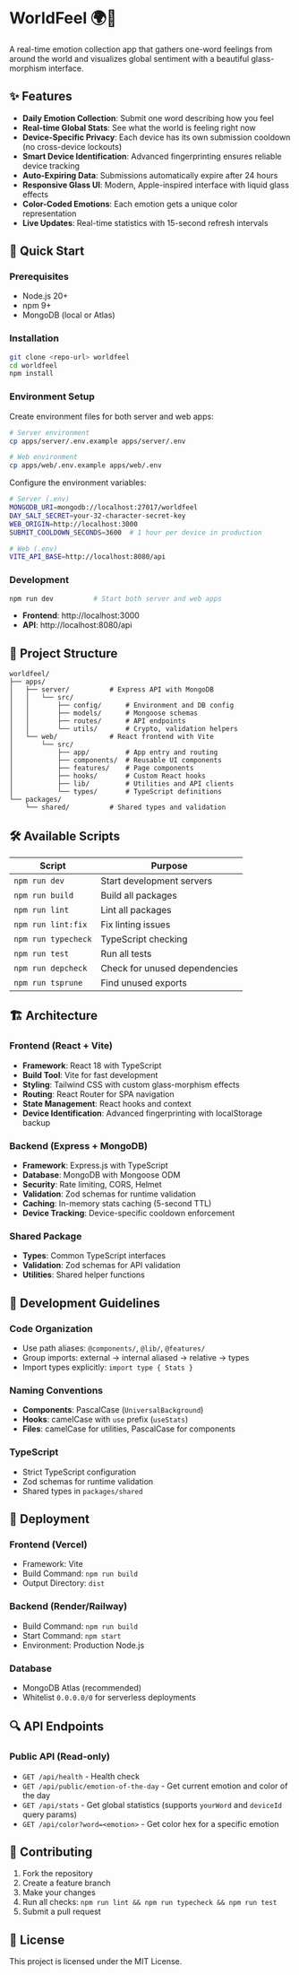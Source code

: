 # WorldFeel 🌍💭

A real-time emotion collection app that gathers one-word feelings from around the world and visualizes global sentiment with a beautiful glass-morphism interface.

## ✨ Features

- **Daily Emotion Collection**: Submit one word describing how you feel
- **Real-time Global Stats**: See what the world is feeling right now
- **Device-Specific Privacy**: Each device has its own submission cooldown (no cross-device lockouts)
- **Smart Device Identification**: Advanced fingerprinting ensures reliable device tracking
- **Auto-Expiring Data**: Submissions automatically expire after 24 hours
- **Responsive Glass UI**: Modern, Apple-inspired interface with liquid glass effects
- **Color-Coded Emotions**: Each emotion gets a unique color representation
- **Live Updates**: Real-time statistics with 15-second refresh intervals

## 🚀 Quick Start

### Prerequisites

- Node.js 20+
- npm 9+
- MongoDB (local or Atlas)

### Installation

```bash
git clone <repo-url> worldfeel
cd worldfeel
npm install
```

### Environment Setup

Create environment files for both server and web apps:

```bash
# Server environment
cp apps/server/.env.example apps/server/.env

# Web environment
cp apps/web/.env.example apps/web/.env
```

Configure the environment variables:

```bash
# Server (.env)
MONGODB_URI=mongodb://localhost:27017/worldfeel
DAY_SALT_SECRET=your-32-character-secret-key
WEB_ORIGIN=http://localhost:3000
SUBMIT_COOLDOWN_SECONDS=3600  # 1 hour per device in production

# Web (.env)
VITE_API_BASE=http://localhost:8080/api
```

### Development

```bash
npm run dev          # Start both server and web apps
```

- **Frontend**: http://localhost:3000
- **API**: http://localhost:8080/api

## 📁 Project Structure

```
worldfeel/
├── apps/
│   ├── server/          # Express API with MongoDB
│   │   └── src/
│   │       ├── config/      # Environment and DB config
│   │       ├── models/      # Mongoose schemas
│   │       ├── routes/      # API endpoints
│   │       └── utils/       # Crypto, validation helpers
│   └── web/             # React frontend with Vite
│       └── src/
│           ├── app/         # App entry and routing
│           ├── components/  # Reusable UI components
│           ├── features/    # Page components
│           ├── hooks/       # Custom React hooks
│           ├── lib/         # Utilities and API clients
│           └── types/       # TypeScript definitions
└── packages/
    └── shared/          # Shared types and validation
```

## 🛠️ Available Scripts

| Script              | Purpose                       |
| ------------------- | ----------------------------- |
| `npm run dev`       | Start development servers     |
| `npm run build`     | Build all packages            |
| `npm run lint`      | Lint all packages             |
| `npm run lint:fix`  | Fix linting issues            |
| `npm run typecheck` | TypeScript checking           |
| `npm run test`      | Run all tests                 |
| `npm run depcheck`  | Check for unused dependencies |
| `npm run tsprune`   | Find unused exports           |

## 🏗️ Architecture

### Frontend (React + Vite)

- **Framework**: React 18 with TypeScript
- **Build Tool**: Vite for fast development
- **Styling**: Tailwind CSS with custom glass-morphism effects
- **Routing**: React Router for SPA navigation
- **State Management**: React hooks and context
- **Device Identification**: Advanced fingerprinting with localStorage backup

### Backend (Express + MongoDB)

- **Framework**: Express.js with TypeScript
- **Database**: MongoDB with Mongoose ODM
- **Security**: Rate limiting, CORS, Helmet
- **Validation**: Zod schemas for runtime validation
- **Caching**: In-memory stats caching (5-second TTL)
- **Device Tracking**: Device-specific cooldown enforcement

### Shared Package

- **Types**: Common TypeScript interfaces
- **Validation**: Zod schemas for API validation
- **Utilities**: Shared helper functions

## 🔧 Development Guidelines

### Code Organization

- Use path aliases: `@components/`, `@lib/`, `@features/`
- Group imports: external → internal aliased → relative → types
- Import types explicitly: `import type { Stats }`

### Naming Conventions

- **Components**: PascalCase (`UniversalBackground`)
- **Hooks**: camelCase with `use` prefix (`useStats`)
- **Files**: camelCase for utilities, PascalCase for components

### TypeScript

- Strict TypeScript configuration
- Zod schemas for runtime validation
- Shared types in `packages/shared`

## 🚀 Deployment

### Frontend (Vercel)

- Framework: Vite
- Build Command: `npm run build`
- Output Directory: `dist`

### Backend (Render/Railway)

- Build Command: `npm run build`
- Start Command: `npm start`
- Environment: Production Node.js

### Database

- MongoDB Atlas (recommended)
- Whitelist `0.0.0.0/0` for serverless deployments

## 🔍 API Endpoints

### Public API (Read-only)

- `GET /api/health` - Health check
- `GET /api/public/emotion-of-the-day` - Get current emotion and color of the day
- `GET /api/stats` - Get global statistics (supports `yourWord` and `deviceId` query params)
- `GET /api/color?word=<emotion>` - Get color hex for a specific emotion

## 🤝 Contributing

1. Fork the repository
2. Create a feature branch
3. Make your changes
4. Run all checks: `npm run lint && npm run typecheck && npm run test`
5. Submit a pull request

## 📄 License

This project is licensed under the MIT License.
